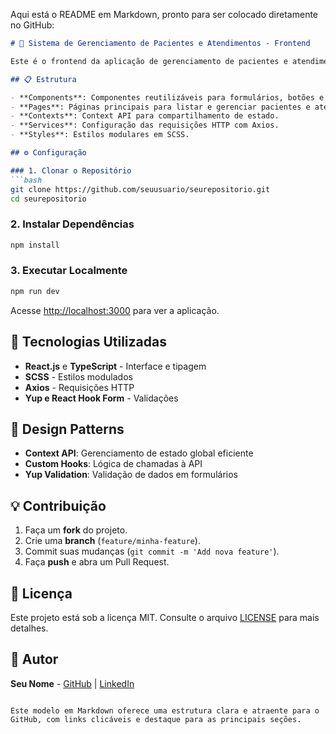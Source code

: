 Aqui está o README em Markdown, pronto para ser colocado diretamente no GitHub:

```markdown
# 🌟 Sistema de Gerenciamento de Pacientes e Atendimentos - Frontend

Este é o frontend da aplicação de gerenciamento de pacientes e atendimentos, desenvolvido com **React.js** e **TypeScript**. A interface é moderna e responsiva, facilitando a interação com os dados clínicos de forma prática e intuitiva.

## 📋 Estrutura

- **Components**: Componentes reutilizáveis para formulários, botões e modais.
- **Pages**: Páginas principais para listar e gerenciar pacientes e atendimentos.
- **Contexts**: Context API para compartilhamento de estado.
- **Services**: Configuração das requisições HTTP com Axios.
- **Styles**: Estilos modulares em SCSS.

## ⚙️ Configuração

### 1. Clonar o Repositório
```bash
git clone https://github.com/seuusuario/seurepositorio.git
cd seurepositorio
```

### 2. Instalar Dependências
```bash
npm install
```

### 3. Executar Localmente
```bash
npm run dev
```

Acesse [http://localhost:3000](http://localhost:3000) para ver a aplicação.

## 🎨 Tecnologias Utilizadas

- **React.js** e **TypeScript** - Interface e tipagem
- **SCSS** - Estilos modulados
- **Axios** - Requisições HTTP
- **Yup e React Hook Form** - Validações

## 💼 Design Patterns

- **Context API**: Gerenciamento de estado global eficiente
- **Custom Hooks**: Lógica de chamadas à API
- **Yup Validation**: Validação de dados em formulários

## 💡 Contribuição

1. Faça um **fork** do projeto.
2. Crie uma **branch** (`feature/minha-feature`).
3. Commit suas mudanças (`git commit -m 'Add nova feature'`).
4. Faça **push** e abra um Pull Request.

## 📝 Licença

Este projeto está sob a licença MIT. Consulte o arquivo [LICENSE](LICENSE) para mais detalhes.

## 👤 Autor

**Seu Nome** - [GitHub](https://github.com/seuusuario) | [LinkedIn](https://linkedin.com/in/seulinkedin)
```

Este modelo em Markdown oferece uma estrutura clara e atraente para o GitHub, com links clicáveis e destaque para as principais seções.

